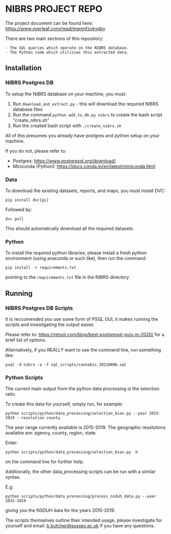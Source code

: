 # NIBRS PROJECT REPO

The project document can be found here: https://www.overleaf.com/read/mgnmfzvkyqby

There are two main sections of this repository:

    - The SQL queries which operate on the NIBRS database.
    - The Python code which utilizies this extracted data.

## Installation

### NIBRS Postgres DB

To setup the NIBRS database on your machine, you must:

1. Run `download_and_extract.py` - this will download the required NIBRS database files
2. Run the command `python add_to_db.py nibrs` to create the bash script "create_nibrs.sh"
3. Run the created bash script with `./create_nibrs.sh`

All of this presumes you already have postgres and python setup on your machine.

If you do not, please refer to:

- Postgres: https://www.postgresql.org/download/
- Miniconda (Python): https://docs.conda.io/en/latest/miniconda.html

### Data

To download the existing datasets, reports, and maps, you must install DVC:

`pip install dvc[gs]`

Followed by:

`dvc pull`

This should automatically download all the required datasets.


### Python

To install the required python libraries, please install a fresh python environment (using anaconda or such like), then run the command:

`pip install -r requirements.txt`

pointing to the `requirements.txt` file in the NIBRS directory.

## Running

### NIBRS Postgres DB Scripts

It is reccomended you use some form of PSQL GUI, it makes running the scripts and investigating the output easier.

Please refer to: https://retool.com/blog/best-postgresql-guis-in-2020/ for a brief list of options.

Alternatively, if you REALLY want to use the command line, run something like:

`psql -d nibrs -a -f sql_scripts/cannabis_20210806.sql`

### Python Scripts

The current main output from the python data processing is the selection ratio.

To create this data for yourself, simply run, for example:

`python scripts/python/data_processing/selection_bias.py --year 2015-2019 --resolution county`

The year range currently available is 2015-2019.
The geographic resolutions available are: agency, county, region, state.

Enter:

`python scripts/python/data_processing/selection_bias.py -h`

on the command line for further help.

Additionally, the other data_processing scripts can be run with a similar syntax.

E.g:

`python scripts/python/data_processing/process_nsduh_data.py --year 2015-2019`

giving you the NSDUH data for the years 2015-2019.

The scripts themselves outline their intended usage, please investigate for yourself and email: b.butcher@sussex.ac.uk if you have any questions.